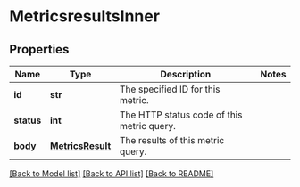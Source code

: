 # MetricsresultsInner

## Properties
Name | Type | Description | Notes
------------ | ------------- | ------------- | -------------
**id** | **str** | The specified ID for this metric. | 
**status** | **int** | The HTTP status code of this metric query. | 
**body** | [**MetricsResult**](MetricsResult.md) | The results of this metric query. | 

[[Back to Model list]](../README.md#documentation-for-models) [[Back to API list]](../README.md#documentation-for-api-endpoints) [[Back to README]](../README.md)


